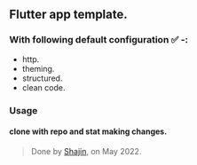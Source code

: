 ## Flutter app template.

### With following default configuration ✅ -:
- http.
- theming.
- structured.
- clean code.


### Usage
#### clone with repo and stat making changes.

> Done by [Shajin](https://www.shajin.me), on May 2022.